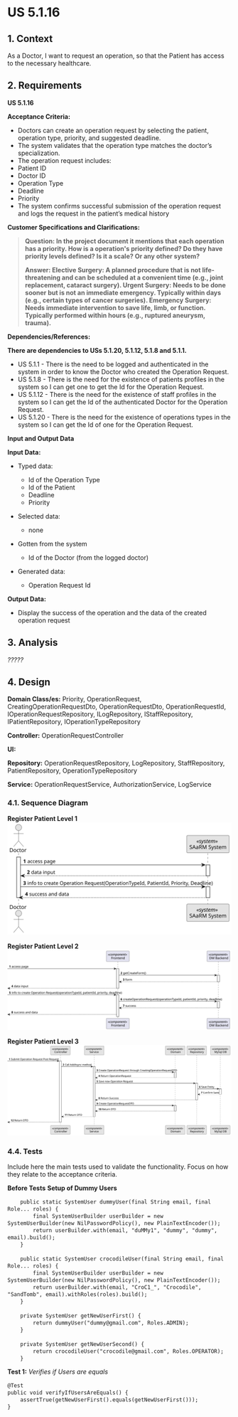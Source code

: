 # US 5.1.16

## 1. Context

As a Doctor, I want to request an operation, so that the Patient has access to the necessary healthcare.

## 2. Requirements

**US 5.1.16**

**Acceptance Criteria:**

- Doctors can create an operation request by selecting the patient, operation type, priority, and suggested deadline.
- The system validates that the operation type matches the doctor’s specialization.
- The operation request includes:
- Patient ID
- Doctor ID
- Operation Type
- Deadline
- Priority
- The system confirms successful submission of the operation request and logs the request in
  the patient’s medical history

**Customer Specifications and Clarifications:**

> **Question: In the project document it mentions that each operation has a priority. How is a operation's priority
defined? Do they have priority levels defined? Is it a scale? Or any other system?**
>
> **Answer: Elective Surgery: A planned procedure that is not life-threatening and can be scheduled at a convenient
time (e.g., joint replacement, cataract surgery).
Urgent Surgery: Needs to be done sooner but is not an immediate emergency. Typically within days (e.g., certain types of
cancer surgeries).
Emergency Surgery: Needs immediate intervention to save life, limb, or function. Typically performed within hours (e.g.,
ruptured aneurysm, trauma).**


**Dependencies/References:**

**There are dependencies to USs 5.1.20, 5.1.12, 5.1.8 and 5.1.1.**

* US 5.1.1 - There is the need to be logged and authenticated in the system in order to know the Doctor who created the
  Operation Request.
* US 5.1.8 - There is the need for the existence of patients profiles in the system so I can get one to get the Id for
  the Operation Request.
* US 5.1.12 - There is the need for the existence of staff profiles in the system so I can get the Id of the
  authenticated Doctor for
  the Operation Request.
* US 5.1.20 - There is the need for the existence of operations types in the system so I can get the Id of one for the
  Operation Request.

**Input and Output Data**

**Input Data:**

* Typed data:
    * Id of the Operation Type
    * Id of the Patient
    * Deadline
    * Priority

* Selected data:
    * none

* Gotten from the system
    * Id of the Doctor (from the logged doctor)

* Generated data:
    * Operation Request Id

**Output Data:**

* Display the success of the operation and the data of the created operation request

## 3. Analysis

*?????*

## 4. Design

**Domain Class/es:** Priority, OperationRequest, CreatingOperationRequestDto, OperationRequestDto, OperationRequestId,
IOperationRequestRepository, ILogRepository, IStaffRepository, IPatientRepository, IOperationTypeRepository

**Controller:** OperationRequestController

**UI:**

**Repository:**    OperationRequestRepository, LogRepository, StaffRepository, PatientRepository,
OperationTypeRepository

**Service:** OperationRequestService, AuthorizationService, LogService

### 4.1. Sequence Diagram

**Register Patient Level 1**
![Register Operation Request](sequence-diagram-1.svg "Register Operation Request")

**Register Patient Level 2**
![Register Operation Request](sequence-diagram-2.svg "Register Operation Request")

**Register Patient Level 3**
![Register Operation Request](sequence-diagram-3.svg "Register Operation Request")

### 4.4. Tests

Include here the main tests used to validate the functionality. Focus on how they relate to the acceptance criteria.

**Before Tests** **Setup of Dummy Users**

```
    public static SystemUser dummyUser(final String email, final Role... roles) {
        final SystemUserBuilder userBuilder = new SystemUserBuilder(new NilPasswordPolicy(), new PlainTextEncoder());
        return userBuilder.with(email, "duMMy1", "dummy", "dummy", email).build();
    }

    public static SystemUser crocodileUser(final String email, final Role... roles) {
        final SystemUserBuilder userBuilder = new SystemUserBuilder(new NilPasswordPolicy(), new PlainTextEncoder());
        return userBuilder.with(email, "CroC1_", "Crocodile", "SandTomb", email).withRoles(roles).build();
    }

    private SystemUser getNewUserFirst() {
        return dummyUser("dummy@gmail.com", Roles.ADMIN);
    }

    private SystemUser getNewUserSecond() {
        return crocodileUser("crocodile@gmail.com", Roles.OPERATOR);
    }

```

**Test 1:** *Verifies if Users are equals*

```
@Test
public void verifyIfUsersAreEquals() {
    assertTrue(getNewUserFirst().equals(getNewUserFirst()));
}
````


